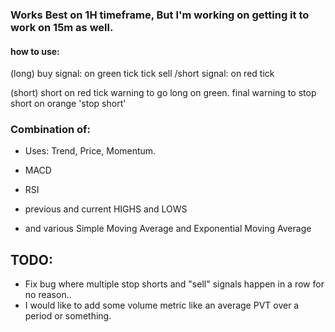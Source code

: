 ### Works Best on 1H timeframe, But I'm working on getting it to work on 15m as well. 

#### how to use:

(long)
  buy signal: on green tick tick
  sell /short signal: on red tick
  
(short)
  short on red tick
  warning to go long on green.
  final warning to stop short on orange 'stop short'

### Combination of: 

* Uses: Trend, Price, Momentum. 

* MACD
* RSI
* previous and current HIGHS and LOWS
* and various Simple Moving Average and Exponential Moving Average


## TODO:

* Fix bug where multiple stop shorts and "sell" signals happen in a row for no reason..
* I would like to add some volume metric like an average PVT over a period or something.

